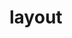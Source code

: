 <!--
 * @abstract: JianJie
 * @version: 0.0.1
 * @Author: bhabgs
 * @Date: 2021-03-01 10:05:45
 * @LastEditors: bhabgs
 * @LastEditTime: 2021-03-01 10:05:52
-->

# layout
